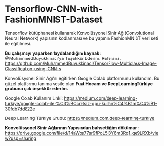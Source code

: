 # Tensorflow-CNN-with-FashionMNIST-Dataset
Tensorflow kütüphanesi kullanarak Konvolüsyonel Sinir Ağı(Convolutional Neural Network) yapısının kodlanması ve bu yapının FashionMNIST veri seti ile eğitilmesi.

**Bu çalışmayı yaparken faydalandığım kaynak:** @MuhammedBuyukkinaci'ya Teşekkür Ederim.
Referans: https://github.com/MuhammedBuyukkinaci/TensorFlow-Multiclass-Image-Classification-using-CNN-s

Konvolüsyonel Sinir Ağı'nı eğitirken Google Colab platformunu kullandım. Bu güzel platformu tanıma vesile olan **Fuat Hocam ve DeepLearningTürkiye grubuna çok teşekkür ederim.**

Google Colab Kullanım Linki: https://medium.com/deep-learning-turkiye/google-colab-ile-%C3%BCcretsiz-gpu-kullan%C4%B1m%C4%B1-30fdb7dd822e

Deep Learning Türkiye Grubu: https://medium.com/deep-learning-turkiye

**Konvolüsyonel Sinir Ağlarının Yapısından bahsettiğim döküman:** https://drive.google.com/file/d/14aWos77sr9fPoL5i8Y6m3Rq1_qe9LRXb/view?usp=sharing

